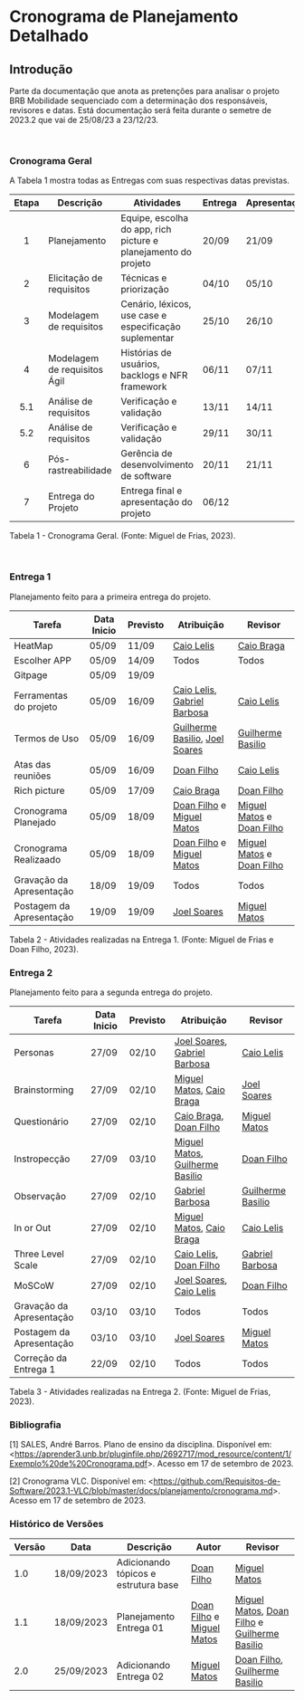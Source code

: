 # **Cronograma de Planejamento Detalhado**

## **Introdução**

Parte da documentação que anota as pretenções para analisar o projeto BRB Mobilidade sequenciado com a determinação dos responsáveis, revisores e datas. Está documentação será feita durante o semetre de 2023.2 que vai de 25/08/23 a 23/12/23.

<br>

### Cronograma Geral
A Tabela 1 mostra todas as Entregas com suas respectivas datas previstas.

| Etapa | Descrição | Atividades | Entrega | Apresentação |
|:-----:|--------|-----------|---------|--------------|
|   1   | Planejamento | Equipe, escolha do app, rich picture e planejamento do projeto| 20/09 | 21/09 |
|   2   | Elicitação de requisitos | Técnicas e priorização | 04/10| 05/10 |
|   3   | Modelagem de requisitos | Cenário, léxicos, use case e especificação suplementar | 25/10 | 26/10 |
|   4   | Modelagem de requisitos Ágil | Histórias de usuários, backlogs e NFR framework | 06/11 | 07/11|
|   5.1 | Análise de requisitos | Verificação e validação | 13/11 | 14/11 |
|   5.2 | Análise de requisitos | Verificação e validação | 29/11 | 30/11|
|   6   | Pós-rastreabilidade | Gerência de desenvolvimento de software | 20/11 | 21/11 |
|   7   | Entrega do Projeto | Entrega final e apresentação do projeto| 06/12 |  |

<div><p>Tabela 1 - Cronograma Geral. (Fonte: Miguel de Frias, 2023).</p></div>

<br>

### Entrega 1

Planejamento feito para a primeira entrega do projeto.

| Tarefa       | Data Inicio |   Previsto        | Atribuição |Revisor|
|--------------|-----------------|-------------------|-------|-----|
| HeatMap | 05/09     | 11/09             | [Caio Lelis](http://github.com/caio-lelis)   |[Caio Braga](http://github.com/caioalvesbraga)
| Escolher APP | 05/09     | 14/09             | Todos   |Todos|
| Gitpage | 05/09 | 19/09 | | |
| Ferramentas do projeto | 05/09     | 16/09          |[Caio Lelis](http://github.com/caio-lelis), [Gabriel Barbosa](https://github.com/gabrie1barbosa) | [Caio Lelis](http://github.com/caio-lelis) |
| Termos de Uso | 05/09    |  16/09    | [Guilherme Basilio](https://github.com/GuilhermeBES), [Joel Soares](https://github.com/JoelSRangel) |[Guilherme Basilio](https://github.com/GuilhermeBES) |
| Atas das reuniões | 05/09    | 16/09 |[Doan Filho](https://github.com/FilhoDoan)|[Caio Lelis](http://github.com/caio-lelis)|
| Rich picture | 05/09     | 17/09   | [Caio Braga](http://github.com/caioalvesbraga) | [Doan Filho](https://github.com/FilhoDoan)|
| Cronograma Planejado | 05/09  |18/09  | [Doan Filho](https://github.com/FilhoDoan) e [Miguel Matos](https://github.com/migueldefrias) | [Miguel Matos](https://github.com/migueldefrias)  e [Doan Filho](https://github.com/FilhoDoan) |
| Cronograma Realizaado | 05/09  |18/09  | [Doan Filho](https://github.com/FilhoDoan) e [Miguel Matos](https://github.com/migueldefrias) | [Miguel Matos](https://github.com/migueldefrias)  e [Doan Filho](https://github.com/FilhoDoan) |
| Gravação da Apresentação | 18/09  |19/09  | Todos |Todos|
| Postagem da Apresentação | 19/09| 19/09 | [Joel Soares](https://github.com/JoelSRangel) | [Miguel Matos](https://github.com/migueldefrias)|
<div><p>Tabela 2 - Atividades realizadas na Entrega 1. (Fonte: Miguel de Frias e Doan Filho, 2023).</p></div>

### Entrega 2 

Planejamento feito para a segunda entrega do projeto.

| Tarefa       | Data Inicio |   Previsto        | Atribuição |Revisor|
|--------------|-----------------|-------------------|-------|-----|
| Personas | 27/09 | 02/10 | [Joel Soares](https://github.com/JoelSRangel), [Gabriel Barbosa](https://github.com/gabrie1barbosa) | [Caio Lelis](http://github.com/caio-lelis) |
| Brainstorming | 27/09 | 02/10 | [Miguel Matos](https://github.com/migueldefrias), [Caio Braga](http://github.com/caioalvesbraga) | [Joel Soares](https://github.com/JoelSRangel) |
| Questionário | 27/09 | 02/10 | [Caio Braga](http://github.com/caioalvesbraga), [Doan Filho](https://github.com/FilhoDoan) | [Miguel Matos](https://github.com/migueldefrias) |
| Instropecção | 27/09 | 03/10 | [Miguel Matos](https://github.com/migueldefrias), [Guilherme Basilio](https://github.com/GuilhermeBES) | [Doan Filho](https://github.com/FilhoDoan) |
| Observação | 27/09 | 02/10 | [Gabriel Barbosa](https://github.com/gabrie1barbosa) | [Guilherme Basilio](https://github.com/GuilhermeBES) |
| In or Out | 27/09 | 02/10 | [Miguel Matos](https://github.com/migueldefrias), [Caio Braga](http://github.com/caioalvesbraga) | [Caio Lelis](http://github.com/caio-lelis) |
| Three Level Scale | 27/09 | 02/10 | [Caio Lelis](http://github.com/caio-lelis), [Doan Filho](https://github.com/FilhoDoan) | [Gabriel Barbosa](https://github.com/gabrie1barbosa) |
| MoSCoW | 27/09 | 02/10 | [Joel Soares](https://github.com/JoelSRangel), [Caio Lelis](http://github.com/caio-lelis) | [Doan Filho](https://github.com/FilhoDoan) |
| Gravação da Apresentação | 03/10 | 03/10 | Todos | Todos |
| Postagem da Apresentação| 03/10 | 03/10 | [Joel Soares](https://github.com/JoelSRangel) | [Miguel Matos](https://github.com/migueldefrias) |
| Correção da Entrega 1 | 22/09 | 02/10 | Todos | Todos |
<div><p>Tabela 3 - Atividades realizadas na Entrega 2. (Fonte: Miguel de Frias, 2023).</p></div>

### Bibliografia

[1] SALES, André Barros. Plano de ensino da disciplina. Disponível em: <<https://aprender3.unb.br/pluginfile.php/2692717/mod_resource/content/1/Exemplo%20de%20Cronograma.pdf>>. Acesso em 17 de setembro de 2023.

[2] Cronograma VLC. Disponível em: <<https://github.com/Requisitos-de-Software/2023.1-VLC/blob/master/docs/planejamento/cronograma.md>>. Acesso em 17 de setembro de 2023.

### Histórico de Versões

| Versão | Data       | Descrição            | Autor | Revisor |
|--------|------------|----------------------|-----------------------------------|--------------------------------------|
| 1.0 | 18/09/2023 | Adicionando tópicos e estrutura base|  [Doan Filho](https://github.com/FilhoDoan) | [Miguel Matos](https://github.com/migueldefrias)  |
| 1.1 | 18/09/2023 | Planejamento Entrega 01|  [Doan Filho](https://github.com/FilhoDoan) e [Miguel Matos](https://github.com/migueldefrias) | [Miguel Matos](https://github.com/migueldefrias), [Doan Filho](https://github.com/FilhoDoan) e [Guilherme Basilio](https://github.com/GuilhermeBES)|
| 2.0 | 25/09/2023 | Adicionando Entrega 02| [Miguel Matos](https://github.com/migueldefrias)  | [Doan Filho](https://github.com/FilhoDoan), [Guilherme Basilio](https://github.com/GuilhermeBES) |
